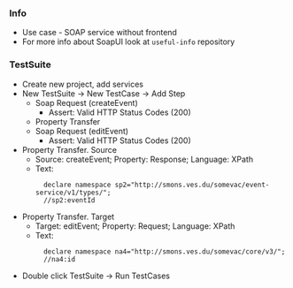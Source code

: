 ### Info
* Use case - SOAP service without frontend
* For more info about SoapUI look at `useful-info` repository

### TestSuite
* Create new project, add services
* New TestSuite -> New TestCase -> Add Step
    * Soap Request (createEvent)
        * Assert: Valid HTTP Status Codes (200) 
    * Property Transfer
    * Soap Request (editEvent)
        * Assert: Valid HTTP Status Codes (200)
* Property Transfer. Source
    * Source: createEvent; Property: Response; Language: XPath
    * Text:
        ```
          declare namespace sp2="http://smons.ves.du/somevac/event-service/v1/types/";
          //sp2:eventId
        ```
* Property Transfer. Target
    * Target: editEvent; Property: Request; Language: XPath
    * Text:
        ```
          declare namespace na4="http://smons.ves.du/somevac/core/v3/";
          //na4:id
        ```
* Double click TestSuite -> Run TestCases
